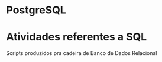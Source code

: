 # PostgreSQL

<H1> Atividades referentes a SQL</H1>
<p>Scripts produzidos pra cadeira de Banco de Dados Relacional</p>

